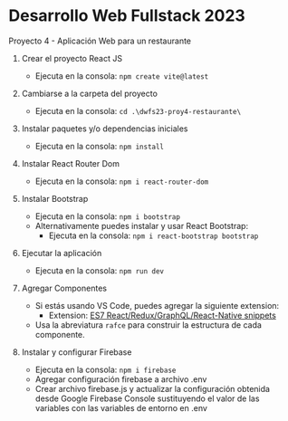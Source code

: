 # Desarrollo Web Fullstack 2023

Proyecto 4 - Aplicación Web para un restaurante

1. Crear el proyecto React JS
    - Ejecuta en la consola: `npm create vite@latest`

2. Cambiarse a la carpeta del proyecto
    - Ejecuta en la consola: `cd .\dwfs23-proy4-restaurante\`

3. Instalar paquetes y/o dependencias iniciales
    - Ejecuta en la consola: `npm install`

4. Instalar React Router Dom
    - Ejecuta en la consola: `npm i react-router-dom`

5. Instalar Bootstrap
    - Ejecuta en la consola: `npm i bootstrap`
    - Alternativamente puedes instalar y usar React Bootstrap:
      - Ejecuta en la consola: `npm i react-bootstrap bootstrap`

6. Ejecutar la aplicación
    - Ejecuta en la consola: `npm run dev`

7. Agregar Componentes
    - Si estás usando VS Code, puedes agregar la siguiente extension:
      - Extension: [ES7 React/Redux/GraphQL/React-Native snippets](https://marketplace.visualstudio.com/items?itemName=dsznajder.es7-react-js-snippets)
    - Usa la abreviatura `rafce` para construir la estructura de cada componente.

8. Instalar y configurar Firebase
    - Ejecuta en la consola: `npm i firebase`
    - Agregar configuración firebase a archivo .env
    - Crear archivo firebase.js y actualizar la configuración obtenida desde Google Firebase Console sustituyendo el valor de las variables con las variables de entorno en .env